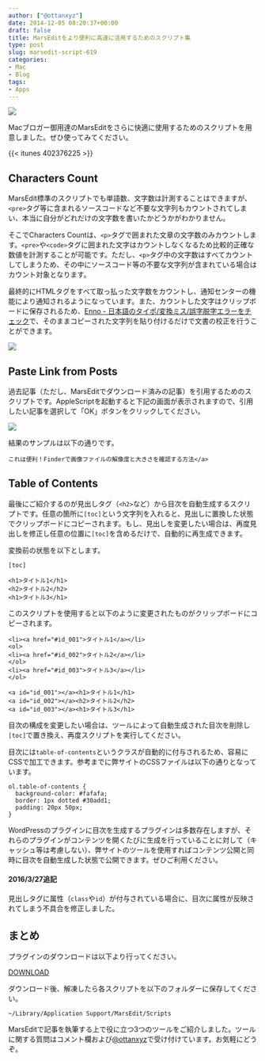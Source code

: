 ```yaml
---
author: ["@ottanxyz"]
date: 2014-12-05 08:20:37+00:00
draft: false
title: MarsEditをより便利に高速に活用するためのスクリプト集
type: post
slug: marsedit-script-619
categories:
- Mac
- Blog
tags:
- Apps
---
```


![](/uploads/2014/12/141205-54816b233dfa5.jpg)






Macブロガー御用達のMarsEditをさらに快適に使用するためのスクリプトを用意しました。ぜひ使ってみてください。



{{< itunes 402376225 >}}



## Characters Count





MarsEdit標準のスクリプトでも単語数、文字数は計測することはできますが、`<pre>`タグ等に含まれるソースコードなど不要な文字列もカウントされてしまい、本当に自分がどれだけの文字数を書いたかどうかがわかりません。





そこでCharacters Countは、`<p>`タグで囲まれた文章の文字数のみカウントします。`<pre>`や`<code>`タグに囲まれた文字はカウントしなくなるため比較的正確な数値を計測することが可能です。ただし、`<p>`タグ中の文字数はすべてカウントしてしまうため、その中にソースコード等の不要な文字列が含まれている場合はカウント対象となります。



最終的にHTMLタグをすべて取っ払った文字数をカウントし、通知センターの機能により通知されるようになっています。また、カウントした文字はクリップボードに保存されるため、[Enno - 日本語のタイポ/変換ミス/誤字脱字エラーをチェック](https://enno.jp/)で、そのままコピーされた文字列を貼り付けるだけで文書の校正を行うことができます。





![](/uploads/2014/10/141009-5435f5944b27b.png)






## Paste Link from Posts





過去記事（ただし、MarsEditでダウンロード済みの記事）を引用するためのスクリプトです。AppleScriptを起動すると下記の画面が表示されますので、引用したい記事を選択して「OK」ボタンをクリックしてください。





![](/uploads/2014/10/141009-5435f596771bf.png)






結果のサンプルは以下の通りです。




    
    これは便利！Finderで画像ファイルの解像度と大きさを確認する方法</a>





## Table of Contents





最後にご紹介するのが見出しタグ（`<h2>`など）から目次を自動生成するスクリプトです。任意の箇所に`[toc]`という文字列を入れると、見出しに置換した状態でクリップボードにコピーされます。もし、見出しを変更したい場合は、再度見出しを修正し任意の位置に`[toc]`を含めるだけで、自動的に再生成できます。





変換前の状態を以下とします。




    
    [toc]
    
    <h1>タイトル1</h1>
    <h2>タイトル2</h2>
    <h1>タイトル3</h1>





このスクリプトを使用すると以下のように変更されたものがクリップボードにコピーされます。




    
    
    <li><a href="#id_001">タイトル1</a></li>
    <ol>
    <li><a href="#id_002">タイトル2</a></li>
    </ol>
    <li><a href="#id_003">タイトル3</a></li>
    </ol>
    
    <a id="id_001"></a><h1>タイトル1</h1>
    <a id="id_002"></a><h2>タイトル2</h2>
    <a id="id_003"></a><h1>タイトル3</h1>





目次の構成を変更したい場合は、ツールによって自動生成された目次を削除し`[toc]`で置き換え、再度スクリプトを実行してください。





目次には`table-of-contents`というクラスが自動的に付与されるため、容易にCSSで加工できます。参考までに弊サイトのCSSファイルは以下の通りとなっています。




    
    ol.table-of-contents {
      background-color: #fafafa;
      border: 1px dotted #30add1;
      padding: 20px 50px;
    }





WordPressのプラグインに目次を生成するプラグインは多数存在しますが、それらのプラグインがコンテンツを開くたびに生成を行っていることに対して（キャッシュ等は考慮しない）、弊サイトのツールを使用すればコンテンツ公開と同時に目次を自動生成した状態で公開できます。ぜひご利用ください。








#### 2016/3/27追記




見出しタグに属性（`class`や`id`）が付与されている場合に、目次に属性が反映されてしまう不具合を修正しました。








## まとめ





プラグインのダウンロードは以下より行ってください。



[DOWNLOAD](https://www.dropbox.com/s/64tzbebt0k244la/MarsEdit-Script.zip?dl=0
)



ダウンロード後、解凍したら各スクリプトを以下のフォルダーに保存してください。




    
    ~/Library/Application Support/MarsEdit/Scripts





MarsEditで記事を執筆する上で役に立つ3つのツールをご紹介しました。ツールに関する質問はコメント欄および[@ottanxyz](https://twitter.com/ottanxyz)で受け付けています。お気軽にどうぞ。

